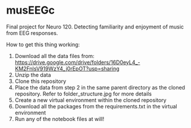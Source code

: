 # musEEGc
Final project for Neuro 120. Detecting familiarity and enjoyment of music from EEG responses.

How to get this thing working:
1. Download all the data files from: https://drive.google.com/drive/folders/16D0eyL4_-KM2FnlsV919WzY4_j0rEpOT?usp=sharing
2. Unzip the data
3. Clone this repository
4. Place the data from step 2 in the same parent directory as the cloned repository. Refer to folder_structure.jpg for more details
5. Create a new virtual environment within the cloned repository
6. Download all the packages from the requirements.txt in the virtual environment
7. Run any of the notebook files at will!
